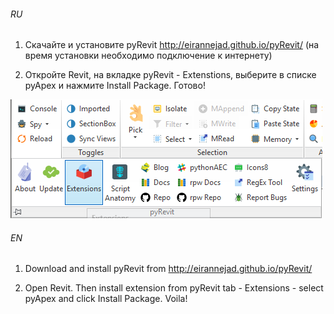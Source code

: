 ###### RU

1. Скачайте и установите pyRevit http://eirannejad.github.io/pyRevit/ (на время установки необходимо подключение к интернету)

2. Откройте Revit, на вкладке pyRevit - Extenstions, выберите в списке pyApex и нажмите Install Package. Готово!

![Extensions](https://raw.githubusercontent.com/apex-project/pyApex/master/extensions.png)

###### EN

1. Download and install pyRevit from http://eirannejad.github.io/pyRevit/

2. Open Revit. Then install extension from pyRevit tab - Extensions - select pyApex and click Install Package. Voila!
